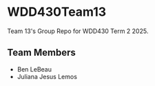 # WDD430Team13
Team 13's Group Repo for WDD430 Term 2 2025.

## Team Members 
- Ben LeBeau
- Juliana Jesus Lemos
